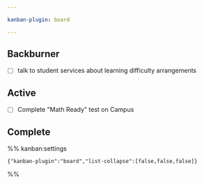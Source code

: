 ```yaml
---

kanban-plugin: board

---
```


## Backburner

- [ ] talk to student services about learning difficulty arrangements


## Active

- [ ] Complete "Math Ready" test on Campus


## Complete





%% kanban:settings
```
{"kanban-plugin":"board","list-collapse":[false,false,false]}
```
%%